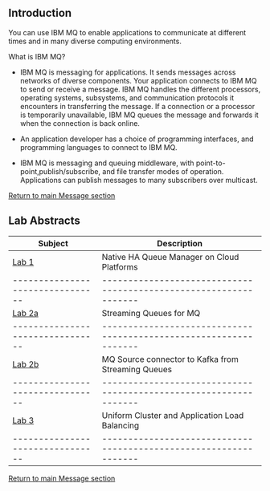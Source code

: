 ## Introduction
You can use IBM MQ to enable applications to communicate at different times and in many diverse computing environments.

What is IBM MQ?

   - IBM MQ is messaging for applications. It sends messages across networks of diverse components. Your application connects to IBM MQ to send or receive a message. IBM MQ handles the different processors, operating systems, subsystems, and communication protocols it encounters in transferring the message. If a connection or a processor is temporarily unavailable, IBM MQ queues the message and forwards it when the connection is back online.

   - An application developer has a choice of programming interfaces, and programming languages to connect to IBM MQ.
   
   - IBM MQ is messaging and queuing middleware, with point-to-point,publish/subscribe, and file transfer modes of operation. Applications can publish messages to many subscribers over multicast.


[Return to main Message section](../msg-index.md#lab-abstracts)


## Lab Abstracts

|  Subject                       | Description                                                                                         |                                                               
|--------------------------------|-----------------------------------------------------------------|
| [Lab 1](Lab_1/Readme.md)       | Native HA Queue Manager on Cloud Platforms                      | 
|--------------------------------|-----------------------------------------------------------------|
| [Lab 2a](Lab_2a/Readme.md)       | Streaming Queues for MQ                       |                                       
|--------------------------------|-----------------------------------------------------------------|
| [Lab 2b](Lab_2b/Readme.md)       | MQ Source connector to Kafka from Streaming Queues                       |                                       
|--------------------------------|-----------------------------------------------------------------|
| [Lab 3](Lab_3/Readme.md)       | Uniform Cluster and Application Load Balancing          |                                     
|--------------------------------|-----------------------------------------------------------------|

[Return to main Message section](../msg-index.md#lab-abstracts)